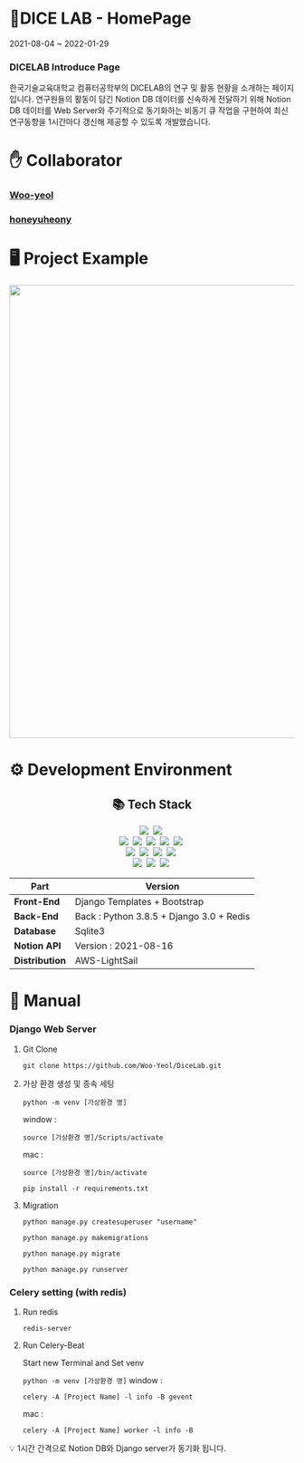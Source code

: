# 🎲**DICE LAB - HomePage**
2021-08-04 ~ 2022-01-29 

### DICELAB Introduce Page

한국기술교육대학교 컴퓨터공학부의 DICELAB의 연구 및 활동 현황을 소개하는 페이지입니다.
연구원들의 활동이 담긴 Notion DB 데이터를 신속하게 전달하기 위해
Notion DB 데이터를 Web Server와 주기적으로 동기화하는 비동기 큐 작업을 구현하여
최신연구동향을 1시간마다 갱신해 제공할 수 있도록 개발했습니다.

# **✋ Collaborator**

### [Woo-yeol](https://github.com/Woo-yeal)
### [honeyuheony](https://github.com/honeyuheony)

# 🖥 Project Example
<div align="center"><img src="./DiceLab.gif" width='800px'></div>

# **⚙️ Development Environment**

<h2 align="center">📚 Tech Stack </h2>
<p align="center">
  <img src="https://img.shields.io/badge/python-3670A0?style=for-the-badge&logo=python&logoColor=ffdd54"/></a>&nbsp 
 <img src="https://img.shields.io/badge/django-092E20?style=for-the-badge&logo=django&logoColor=white"></a>&nbsp   
<br>
  <img src="https://img.shields.io/badge/bootstrap-%23563D7C.svg?style=for-the-badge&logo=bootstrap&logoColor=white"></a>&nbsp  
  <img src="https://img.shields.io/badge/html5-E34F26?style=for-the-badge&logo=html5&logoColor=white"></a>&nbsp  
  <img src="https://img.shields.io/badge/css-1572B6?style=for-the-badge&logo=css3&logoColor=white"></a>&nbsp
  <img src="https://img.shields.io/badge/javascript-%23323330.svg?style=for-the-badge&logo=javascript&logoColor=%23F7DF1E"/></a>&nbsp
  <img src="https://img.shields.io/badge/jquery-0769AD?style=for-the-badge&logo=jquery&logoColor=white"></a>&nbsp 
  <br>
  <img src="https://img.shields.io/badge/amazonaws-232F3E?style=for-the-badge&logo=amazonaws&logoColor=white"></a>&nbsp
  <img src="https://img.shields.io/badge/redis-%23DD0031.svg?style=for-the-badge&logo=redis&logoColor=white"></a>&nbsp
  <img src="https://img.shields.io/badge/sqlite-%2307405e.svg?style=for-the-badge&logo=sqlite&logoColor=white"></a>&nbsp
  <img src="https://img.shields.io/badge/AWS-%23FF9900.svg?style=for-the-badge&logo=amazon-aws&logoColor=white"></a>&nbsp
  <br>
  <img src="https://img.shields.io/badge/Notion-%23000000.svg?style=for-the-badge&logo=notion&logoColor=white"></a>&nbsp
  <img src="https://img.shields.io/badge/github-181717?style=for-the-badge&logo=github&logoColor=white"></a>&nbsp
  <img src="https://img.shields.io/badge/git-F05032?style=for-the-badge&logo=git&logoColor=white"></a>&nbsp
 </p>

|Part|Version|
|------|---|
|**Front-End**|Django Templates + Bootstrap
|**Back-End**|Back : Python 3.8.5 + Django 3.0 + Redis  
|**Database**|Sqlite3
|**Notion API**|Version : 2021-08-16
|**Distribution**|AWS-LightSail

# 📖 **Manual**

### **Django Web Server**
1. Git Clone
    
    `git clone https://github.com/Woo-Yeol/DiceLab.git`
    
2. 가상 환경 생성 및 종속 세팅
    
    `python -m venv [가상환경 명]`
    
    window : 
    
    `source [가상환경 명]/Scripts/activate` 
    
    mac : 
    
    `source [가상환경 명]/bin/activate`
    
    `pip install -r requirements.txt`
    
3. Migration
    
    `python manage.py createsuperuser "username"`
    
    `python manage.py makemigrations`
    
    `python manage.py migrate`
    
    `python manage.py runserver`
    

### Celery setting (with redis)

1. Run redis
    
    `redis-server`
    
2. Run Celery-Beat
    
    Start new Terminal and Set venv
    
    `python -m venv [가상환경 명]`
    window : 
    
    `celery -A [Project Name] -l info -B gevent`
    
    mac : 
    
    `celery -A [Project Name] worker -l info -B` 
<aside>
💡 1시간 간격으로 Notion DB와 Django server가 동기화 됩니다.
</aside>
